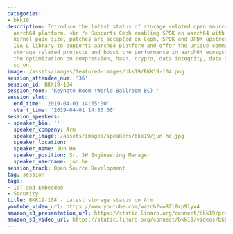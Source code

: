 ```yaml
---
categories:
- bkk19
description: Introduce the latest status of storage related open source projects on
  aarch64 platform. <br /> Supports Ceph enabling SPDK on aarch64 with 4KB and 64KB
  kernel page size, patches are accepted on Ceph, SPDK and DPDK upstream. <br /> Extends
  ISA-L library to supports aarch64 platform and offer the unique common library for
  storage related projects and boost the performance in aarch64 ecosystem. It includes
  the optimization on compression, hash, crypto, data integrity, data protection and
  so on.
image: /assets/images/featured-images/bkk19/BKK19-104.png
session_attendee_num: '36'
session_id: BKK19-104
session_room: 'Keynote Room (World Ballroom BC) '
session_slot:
  end_time: '2019-04-01 14:55:00'
  start_time: '2019-04-01 14:30:00'
session_speakers:
- speaker_bio: ''
  speaker_company: Arm
  speaker_image: /assets/images/speakers/bkk19/jun-he.jpg
  speaker_location: ''
  speaker_name: Jun He
  speaker_position: Sr. SW Engineering Manager
  speaker_username: jun.he
session_track: Open Source Development
tag: session
tags:
- IoT and Embedded
- Security
title: BKK19-104 - Latest storage status on Arm
youtube_video_url: https://www.youtube.com/watch?v=RZl8rp9lyx4
amazon_s3_presentation_url: https://static.linaro.org/connect/bkk19/presentations/bkk19-104.pdf
amazon_s3_video_url: https://static.linaro.org/connect/bkk19/videos/bkk19-104.mp4
---
```

